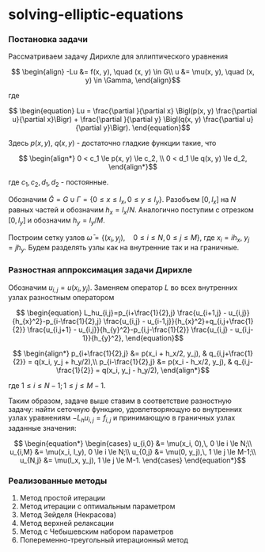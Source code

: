 # solving-elliptic-equations
### Постановка задачи ###
Рассматриваем задачу Дирихле для эллиптического уравнения

```math
	\begin{align}
		-Lu &= f(x, y), \quad (x, y) \in G\\ 
		u &= \mu(x, y), \quad (x, y) \in \Gamma,
	\end{align}
```
где
```math
	\begin{equation}
		Lu =  \frac{\partial }{\partial x} \Bigl(p(x, y) \frac{\partial u}{\partial x}\Bigr) + \frac{\partial }{\partial y} \Bigl(q(x, y) \frac{\partial u}			{\partial y}\Bigr).
	\end{equation}
```
Здесь $p(x, y)$, $q(x, y)$ - достаточно гладкие функции такие, что 
```math
	\begin{align*}
		0 < c_1 \le p(x, y) \le c_2, \\
		0 < d_1 \le q(x, y) \le d_2,
	\end{align*}
```
где $c_1, c_2, d_1, d_2$ - постоянные.

Обозначим $\bar{G} = G \cup \Gamma = \{0 \le x \le l_x, 0 \le y \le l_y\}$. Разобъем $[0, l_x]$ на $N$ равных частей и обозначим $h_x = l_x / N$. Аналогично поступим с отрезком $[0, l_y]$ и обозначим $h_y = l_y / M$.

Построим сетку узлов $\bar{\omega} = \{(x_i, y_j), \quad 0 \le i \le N, 0 \le j \le M\}$, где $x_i = i h_x$, $y_j = j h_y.$ Будем разделять узлы как на внутренние так и на граничные.

### Разностная аппроксимация задачи Дирихле ###
Обозначим $u_{i,j} = u(x_i, y_j)$. Заменяем оператор $L$ во всех внутренних узлах разностным оператором
```math
	\begin{equation}
		L_hu_{i,j}=p_{i+\frac{1}{2},j} \frac{u_{i+1,j} - u_{i,j}}{h_{x}^2}-p_{i-\frac{1}{2},j} \frac{u_{i,j} - u_{i-1,j}}{h_{x}^2}+q_{i,j+\frac{1}{2}} 			\frac{u_{i,j+1} - u_{i,j}}{h_{y}^2}-p_{i,j-\frac{1}{2}} \frac{u_{i,j} - u_{i,j-1}}{h_{y}^2},
	\end{equation}
```
```math
	\begin{align*}
		p_{i+\frac{1}{2},j} &= p(x_i + h_x/2, y_j), & q_{i,j+\frac{1}{2}} = q(x_i, y_j + h_y/2),\\
		p_{i-\frac{1}{2},j} &= p(x_i - h_x/2, y_j), & q_{i,j-\frac{1}{2}} = q(x_i, y_j - h_y/2),
	\end{align*}
```
$\text{где } 1 \le i \le N-1;  1\le j \le M-1.$

Таким образом, задаче выше ставим в соответствие разностную задачу: найти сеточную функцию, удовлетворяющую во внутренних узлах уравнениям $-L_hu_{i,j} = f_{i,j}$ и принимающую в граничных узлах заданные значения:
```math
	\begin{equation*}
		\begin{cases}
			u_{i,0} &= \mu(x_i, 0),\, 0 \le i \le N;\\
			u_{i,M} &= \mu(x_i, l_y), 0 \le i \le N;\\
			u_{0,j} &= \mu(0, y_j),\, 1 \le j \le M-1;\\
			u_{N,j} &= \mu(l_x, y_j), 1 \le j \le M-1.
		\end{cases}
	\end{equation*}
```

### Реализованные методы ###

1. Метод простой итерации
2. Метод итерации с оптимальным параметром
3. Метод Зейделя (Некрасова)
4. Метод верхней релаксации
5. Метод с Чебышевским набором параметров
6. Попеременно-треугольный итерационный метод
